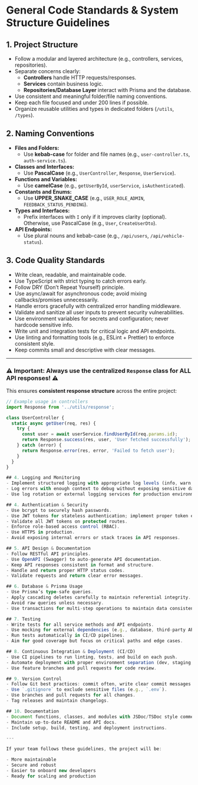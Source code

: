 # General Code Standards & System Structure Guidelines

## 1. Project Structure
- Follow a modular and layered architecture (e.g., controllers, services, repositories).
- Separate concerns clearly:
  - **Controllers** handle HTTP requests/responses.
  - **Services** contain business logic.
  - **Repositories/Database Layer** interact with Prisma and the database.
- Use consistent and meaningful folder/file naming conventions.
- Keep each file focused and under 200 lines if possible.
- Organize reusable utilities and types in dedicated folders (`/utils`, `/types`).
## 2. Naming Conventions
- **Files and Folders:**
  - Use **kebab-case** for folder and file names (e.g., `user-controller.ts`, `auth-service.ts`).
- **Classes and Interfaces:**
  - Use **PascalCase** (e.g., `UserController`, `Response`, `UserService`).
- **Functions and Variables:**
  - Use **camelCase** (e.g., `getUserById`, `userService`, `isAuthenticated`).
- **Constants and Enums:**
  - Use **UPPER_SNAKE_CASE** (e.g., `USER_ROLE_ADMIN`, `FEEDBACK_STATUS_PENDING`).
- **Types and Interfaces:**
  - Prefix interfaces with `I` only if it improves clarity (optional). Otherwise, use PascalCase (e.g., `User`, `CreateUserDto`).
- **API Endpoints:**
  - Use plural nouns and kebab-case (e.g., `/api/users`, `/api/vehicle-status`).
## 3. Code Quality Standards
- Write clean, readable, and maintainable code.
- Use TypeScript with strict typing to catch errors early.
- Follow DRY (Don’t Repeat Yourself) principle.
- Use async/await for asynchronous code; avoid mixing callbacks/promises unnecessarily.
- Handle errors gracefully with centralized error handling middleware.
- Validate and sanitize all user inputs to prevent security vulnerabilities.
- Use environment variables for secrets and configuration; never hardcode sensitive info.
- Write unit and integration tests for critical logic and API endpoints.
- Use linting and formatting tools (e.g., ESLint + Prettier) to enforce consistent style.
- Keep commits small and descriptive with clear messages.

---

### ⚠️ **Important: Always use the centralized `Response` class for ALL API responses!** ⚠️

This ensures **consistent response structure** across the entire project:

```ts
// Example usage in controllers
import Response from '../utils/response';

class UserController {
  static async getUser(req, res) {
    try {
      const user = await userService.findUserById(req.params.id);
      return Response.success(res, user, 'User fetched successfully');
    } catch (error) {
      return Response.error(res, error, 'Failed to fetch user');
    }
  }
}

## 4. Logging and Monitoring
- Implement structured logging with appropriate log levels (info, warn, error).
- Log errors with enough context to debug without exposing sensitive data.
- Use log rotation or external logging services for production environments.

## 4. Authentication & Security
- Use bcrypt to securely hash passwords.
- Use JWT tokens for stateless authentication; implement proper token expiration.
- Validate all JWT tokens on protected routes.
- Enforce role-based access control (RBAC).
- Use HTTPS in production.
- Avoid exposing internal errors or stack traces in API responses.

## 5. API Design & Documentation
- Follow RESTful API principles.
- Use OpenAPI (Swagger) to auto-generate API documentation.
- Keep API responses consistent in format and structure.
- Handle and return proper HTTP status codes.
- Validate requests and return clear error messages.

## 6. Database & Prisma Usage
- Use Prisma’s type-safe queries.
- Apply cascading deletes carefully to maintain referential integrity.
- Avoid raw queries unless necessary.
- Use transactions for multi-step operations to maintain data consistency.

## 7. Testing
- Write tests for all service methods and API endpoints.
- Use mocking for external dependencies (e.g., database, third-party APIs).
- Run tests automatically in CI/CD pipelines.
- Aim for good coverage but focus on critical paths and edge cases.

## 8. Continuous Integration & Deployment (CI/CD)
- Use CI pipelines to run linting, tests, and build on each push.
- Automate deployment with proper environment separation (dev, staging, production).
- Use feature branches and pull requests for code review.

## 9. Version Control
- Follow Git best practices: commit often, write clear commit messages.
- Use `.gitignore` to exclude sensitive files (e.g., `.env`).
- Use branches and pull requests for all changes.
- Tag releases and maintain changelogs.

## 10. Documentation
- Document functions, classes, and modules with JSDoc/TSDoc style comments.
- Maintain up-to-date README and API docs.
- Include setup, build, testing, and deployment instructions.

---

If your team follows these guidelines, the project will be:

- More maintainable  
- Secure and robust  
- Easier to onboard new developers  
- Ready for scaling and production  
